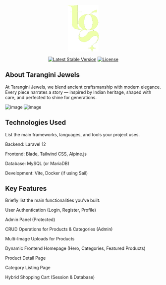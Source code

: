 <p align="center"><a href="" target="_blank"><img src="public/images/logo.png" width="100" height="150" alt="Tarangini Logo" width="400" alt="Tarangini Logo"></a></p>

<p align="center">
<a href="https://packagist.org/packages/laravel/framework"><img src="https://img.shields.io/packagist/v/laravel/framework" alt="Latest Stable Version"></a>
<a href="https://packagist.org/packages/laravel/framework"><img src="https://img.shields.io/packagist/l/laravel/framework" alt="License"></a>
</p>

## About Tarangini Jewels

At Tarangini Jewels, we blend ancient craftsmanship with modern elegance. Every piece narrates a story — inspired by Indian heritage, shaped with care, and perfected to shine for generations.

<img width="1862" height="923" alt="image" src="https://github.com/user-attachments/assets/16b7ab4d-cf1f-4808-be05-511fb3ee1834" />

<img width="1862" height="971" alt="image" src="https://github.com/user-attachments/assets/9dedadfd-52a1-49b1-85a5-9694cd8acc44" />

## Technologies Used
List the main frameworks, languages, and tools your project uses.

Backend: Laravel 12

Frontend: Blade, Tailwind CSS, Alpine.js

Database: MySQL (or MariaDB)

Development: Vite, Docker (if using Sail)

## Key Features
Briefly list the main functionalities you've built.

User Authentication (Login, Register, Profile)

Admin Panel (Protected)

CRUD Operations for Products & Categories (Admin)

Multi-Image Uploads for Products

Dynamic Frontend Homepage (Hero, Categories, Featured Products)

Product Detail Page

Category Listing Page

Hybrid Shopping Cart (Session & Database)
